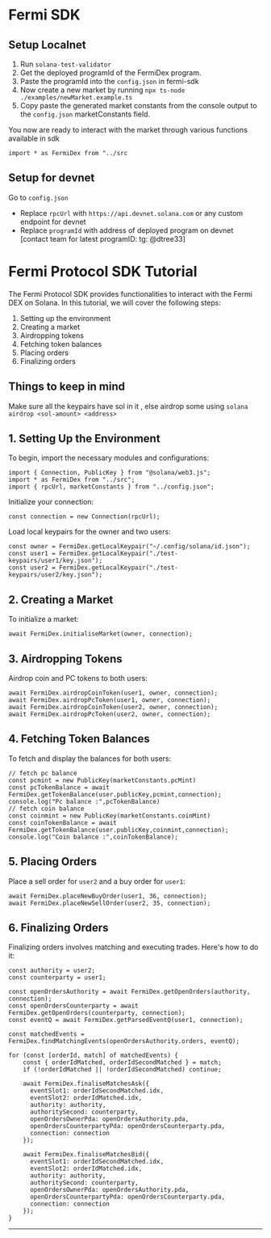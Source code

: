 # Fermi SDK 

## Setup Localnet 

1. Run `solana-test-validator`
2. Get the deployed programId of the FermiDex program.
3. Paste the programId into the `config.json` in fermi-sdk 
4. Now create a new market by running `npx ts-node ./examples/newMarket.example.ts`
5. Copy paste the generated market constants from the console output to the `config.json` marketConstants field.

You now are ready to interact with the market through various functions available in sdk 

`import * as FermiDex from "../src`

## Setup for devnet 
Go to `config.json`
- Replace `rpcUrl` with `https://api.devnet.solana.com` or any custom endpoint for devnet
- Replace  `programId` with address of deployed program on devnet [contact team for latest programID: tg: @dtree33]

# Fermi Protocol SDK Tutorial

The Fermi Protocol SDK provides functionalities to interact with the Fermi DEX on Solana. In this tutorial, we will cover the following steps:

1. Setting up the environment
2. Creating a market
3. Airdropping tokens
4. Fetching token balances
5. Placing orders
6. Finalizing orders

## Things to keep in mind

Make sure all the keypairs have sol in it , else airdrop some using `solana airdrop <sol-amount> <address>`

## 1. Setting Up the Environment

To begin, import the necessary modules and configurations:

```
import { Connection, PublicKey } from "@solana/web3.js";
import * as FermiDex from "../src";
import { rpcUrl, marketConstants } from "../config.json";
```

Initialize your connection:

```
const connection = new Connection(rpcUrl);
```

Load local keypairs for the owner and two users:

```
const owner = FermiDex.getLocalKeypair("~/.config/solana/id.json");
const user1 = FermiDex.getLocalKeypair("./test-keypairs/user1/key.json");
const user2 = FermiDex.getLocalKeypair("./test-keypairs/user2/key.json");
```

## 2. Creating a Market

To initialize a market:

```
await FermiDex.initialiseMarket(owner, connection);
```

## 3. Airdropping Tokens

Airdrop coin and PC tokens to both users:

```
await FermiDex.airdropCoinToken(user1, owner, connection);
await FermiDex.airdropPcToken(user1, owner, connection);
await FermiDex.airdropCoinToken(user2, owner, connection);
await FermiDex.airdropPcToken(user2, owner, connection);
```

## 4. Fetching Token Balances

To fetch and display the balances for both users:

```
// fetch pc balance
const pcmint = new PublicKey(marketConstants.pcMint)
const pcTokenBalance = await FermiDex.getTokenBalance(user.publicKey,pcmint,connection);
console.log("Pc balance :",pcTokenBalance)
// fetch coin balance
const coinmint = new PublicKey(marketConstants.coinMint)
const coinTokenBalance = await FermiDex.getTokenBalance(user.publicKey,coinmint,connection);
console.log("Coin balance :",coinTokenBalance);
```

## 5. Placing Orders

Place a sell order for `user2` and a buy order for `user1`:

```
await FermiDex.placeNewBuyOrder(user1, 36, connection);
await FermiDex.placeNewSellOrder(user2, 35, connection);
```

## 6. Finalizing Orders

Finalizing orders involves matching and executing trades. Here's how to do it:

```
const authority = user2;
const counterparty = user1;

const openOrdersAuthority = await FermiDex.getOpenOrders(authority, connection);
const openOrdersCounterparty = await FermiDex.getOpenOrders(counterparty, connection);
const eventQ = await FermiDex.getParsedEventQ(user1, connection);

const matchedEvents = FermiDex.findMatchingEvents(openOrdersAuthority.orders, eventQ);

for (const [orderId, match] of matchedEvents) {
    const { orderIdMatched, orderIdSecondMatched } = match;
    if (!orderIdMatched || !orderIdSecondMatched) continue;
    
    await FermiDex.finaliseMatchesAsk({
      eventSlot1: orderIdSecondMatched.idx,
      eventSlot2: orderIdMatched.idx,
      authority: authority,
      authoritySecond: counterparty,
      openOrdersOwnerPda: openOrdersAuthority.pda,
      openOrdersCounterpartyPda: openOrdersCounterparty.pda,
      connection: connection
    });

    await FermiDex.finaliseMatchesBid({
      eventSlot1: orderIdSecondMatched.idx,
      eventSlot2: orderIdMatched.idx,
      authority: authority,
      authoritySecond: counterparty,
      openOrdersOwnerPda: openOrdersAuthority.pda,
      openOrdersCounterpartyPda: openOrdersCounterparty.pda,
      connection: connection
    });
}
```

---

